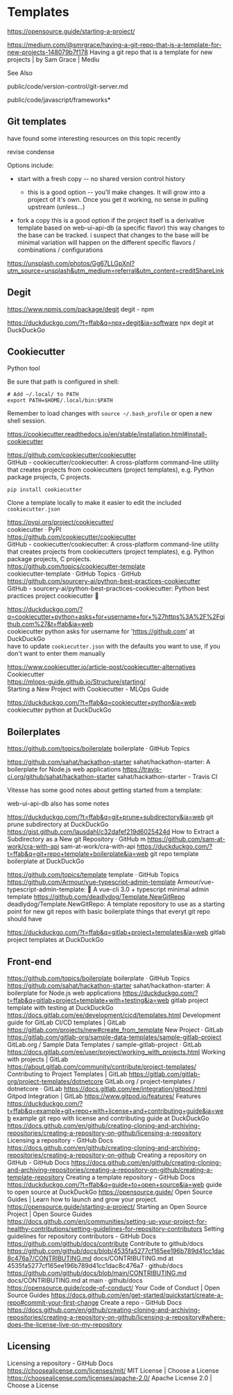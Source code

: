 # Templates

https://opensource.guide/starting-a-project/

https://medium.com/@smrgrace/having-a-git-repo-that-is-a-template-for-new-projects-148079b7f178
Having a git repo that is a template for new projects | by Sam Grace | Mediu

See Also

public/code/version-control/git-server.md

public/code/javascript/frameworks*


## Git templates 

have found some interesting resources on this topic recently

revise
condense

Options include:

 - start with a fresh copy -- no shared version control history
    - this is a good option -- you'll make changes. It will grow into a project of it's own. Once you get it working, no sense in pulling upstream (unless...)
    
 - fork a copy
   this is a good option if the project itself is a derivative template based on web-ui-api-db (a specific flavor)
   this way changes to the base can be tracked. 
   i suspect that changes to the base will be minimal 
   variation will happen on the different specific flavors / combinations / configurations


https://unsplash.com/photos/Gg67LLGpXnI?utm_source=unsplash&utm_medium=referral&utm_content=creditShareLink

## Degit

https://www.npmjs.com/package/degit
degit - npm

https://duckduckgo.com/?t=ffab&q=npx+degit&ia=software
npx degit at DuckDuckGo


## Cookiecutter

Python tool

Be sure that path is configured in shell:

```
# Add ~/.local/ to PATH
export PATH=$HOME/.local/bin:$PATH
```

Remember to load changes with `source ~/.bash_profile` or open a new shell session.

https://cookiecutter.readthedocs.io/en/stable/installation.html#install-cookiecutter

https://github.com/cookiecutter/cookiecutter  
GitHub - cookiecutter/cookiecutter: A cross-platform command-line utility that creates projects from cookiecutters (project templates), e.g. Python package projects, C projects.  

```
pip install cookiecutter
```

Clone a template locally to make it easier to edit the included `cookiecutter.json`




https://pypi.org/project/cookiecutter/  
cookiecutter · PyPI  
https://github.com/cookiecutter/cookiecutter  
GitHub - cookiecutter/cookiecutter: A cross-platform command-line utility that creates projects from cookiecutters (project templates), e.g. Python package projects, C projects.  
https://github.com/topics/cookiecutter-template  
cookiecutter-template · GitHub Topics · GitHub  
https://github.com/sourcery-ai/python-best-practices-cookiecutter  
GitHub - sourcery-ai/python-best-practices-cookiecutter: Python best practices project cookiecutter 🍪  

https://duckduckgo.com/?q=cookiecutter+python+asks+for+username+for+%27https%3A%2F%2Fgithub.com%27&t=ffab&ia=web  
cookiecutter python asks for username for 'https://github.com' at DuckDuckGo  
have to update `cookiecutter.json` with the defaults you want to use, if you don't want to enter them manually

https://www.cookiecutter.io/article-post/cookiecutter-alternatives  
Cookiecutter  
https://mlops-guide.github.io/Structure/starting/  
Starting a New Project with Cookiecutter - MLOps Guide  

https://duckduckgo.com/?t=ffab&q=cookiecutter+python&ia=web  
cookiecutter python at DuckDuckGo  


## Boilerplates


https://github.com/topics/boilerplate
boilerplate · GitHub Topics

https://github.com/sahat/hackathon-starter
sahat/hackathon-starter: A boilerplate for Node.js web applications
https://travis-ci.org/github/sahat/hackathon-starter
sahat/hackathon-starter - Travis CI


Vitesse has some good notes about getting started from a template:

web-ui-api-db also has some notes

https://duckduckgo.com/?t=ffab&q=git+prune+subdirectory&ia=web
git prune subdirectory at DuckDuckGo
https://gist.github.com/lausdahl/c32dafef219d6025424d
How to Extract a Subdirectory as a New git Repository · GitHub
m
https://github.com/sam-at-work/cra-with-api
sam-at-work/cra-with-api
https://duckduckgo.com/?t=ffab&q=git+repo+template+boilerplate&ia=web
git repo template boilerplate at DuckDuckGo

https://github.com/topics/template
template · GitHub Topics
https://github.com/Armour/vue-typescript-admin-template
Armour/vue-typescript-admin-template: 🖖 A vue-cli 3.0 + typescript minimal admin template
https://github.com/deadlydog/Template.NewGitRepo
deadlydog/Template.NewGitRepo: A template repository to use as a starting point for new git repos with basic boilerplate things that everyt git repo should have

https://duckduckgo.com/?t=ffab&q=gitlab+project+templates&ia=web
gitlab project templates at DuckDuckGo


## Front-end

https://github.com/topics/boilerplate
boilerplate · GitHub Topics
https://github.com/sahat/hackathon-starter
sahat/hackathon-starter: A boilerplate for Node.js web applications
https://duckduckgo.com/?t=ffab&q=gitlab+project+template+with+testing&ia=web
gitlab project template with testing at DuckDuckGo
https://docs.gitlab.com/ee/development/cicd/templates.html
Development guide for GitLab CI/CD templates | GitLab
https://gitlab.com/projects/new#create_from_template
New Project · GitLab
https://gitlab.com/gitlab-org/sample-data-templates/sample-gitlab-project
GitLab.org / Sample Data Templates / sample-gitlab-project · GitLab
https://docs.gitlab.com/ee/user/project/working_with_projects.html
Working with projects | GitLab
https://about.gitlab.com/community/contribute/project-templates/
Contributing to Project Templates | GitLab
https://gitlab.com/gitlab-org/project-templates/dotnetcore
GitLab.org / project-templates / dotnetcore · GitLab
https://docs.gitlab.com/ee/integration/gitpod.html
Gitpod Integration | GitLab
https://www.gitpod.io/features/
Features
https://duckduckgo.com/?t=ffab&q=example+git+repo+with+license+and+contributing+guide&ia=web
example git repo with license and contributing guide at DuckDuckGo
https://docs.github.com/en/github/creating-cloning-and-archiving-repositories/creating-a-repository-on-github/licensing-a-repository
Licensing a repository - GitHub Docs
https://docs.github.com/en/github/creating-cloning-and-archiving-repositories/creating-a-repository-on-github
Creating a repository on GitHub - GitHub Docs
https://docs.github.com/en/github/creating-cloning-and-archiving-repositories/creating-a-repository-on-github/creating-a-template-repository
Creating a template repository - GitHub Docs
https://duckduckgo.com/?t=ffab&q=guide+to+open+source&ia=web
guide to open source at DuckDuckGo
https://opensource.guide/
Open Source Guides | Learn how to launch and grow your project.
https://opensource.guide/starting-a-project/
Starting an Open Source Project | Open Source Guides
https://docs.github.com/en/communities/setting-up-your-project-for-healthy-contributions/setting-guidelines-for-repository-contributors
Setting guidelines for repository contributors - GitHub Docs
https://github.com/github/docs/contribute
Contribute to github/docs
https://github.com/github/docs/blob/4535fa5277cf165ee196b789d41cc1dac8c476a7/CONTRIBUTING.md
docs/CONTRIBUTING.md at 4535fa5277cf165ee196b789d41cc1dac8c476a7 · github/docs
https://github.com/github/docs/blob/main/CONTRIBUTING.md
docs/CONTRIBUTING.md at main · github/docs
https://opensource.guide/code-of-conduct/
Your Code of Conduct | Open Source Guides
https://docs.github.com/en/get-started/quickstart/create-a-repo#commit-your-first-change
Create a repo - GitHub Docs
https://docs.github.com/en/github/creating-cloning-and-archiving-repositories/creating-a-repository-on-github/licensing-a-repository#where-does-the-license-live-on-my-repository

## Licensing

Licensing a repository - GitHub Docs
https://choosealicense.com/licenses/mit/
MIT License | Choose a License
https://choosealicense.com/licenses/apache-2.0/
Apache License 2.0 | Choose a License
